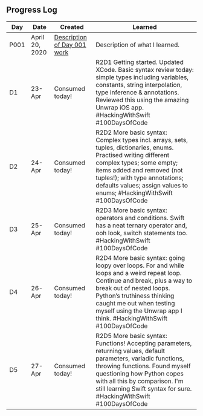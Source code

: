 ## Progress Log

| Day | Date | Created | Learned |
| --- | --- | --- | --- |
| P001 | April 20, 2020 | [Description of Day 001 work](001) | Description of what I learned. |
D1 | 23-Apr | Consumed today! | R2D1 Getting started. Updated XCode. Basic syntax review today: simple types including variables, constants, string interpolation, type inference & annotations. Reviewed this using the amazing Unwrap iOS app. #HackingWithSwift #100DaysOfCode |
D2 | 24-Apr | Consumed today! | R2D2  More basic syntax: Complex types incl. arrays, sets, tuples, dictionaries, enums. Practised writing different complex types; some empty; items added and removed (not tuples!); with type annotations; defaults values; assign values to enums;  #HackingWithSwift #100DaysOfCode |
D3 | 25-Apr | Consumed today! | R2D3 More basic syntax: operators and conditions. Swift has a neat ternary operator and, ooh look, switch statements too. #HackingWithSwift #100DaysOfCode |
D4 | 26-Apr | Consumed today! | R2D4 More basic syntax: going loopy over loops. For and while loops and a weird repeat loop. Continue and break, plus a way to break out of nested loops. Python’s truthiness thinking caught me out when testing myself using the Unwrap app I think. #HackingWithSwift #100DaysOfCode |
D5 | 27-Apr | Consumed today! | R2D5 More basic syntax: Functions! Accepting parameters, returning values, default parameters, variadic functions, throwing functions. Found myself questioning how Python copes with all this by comparison. I'm still learning Swift syntax for sure. #HackingWithSwift #100DaysOfCode  |
